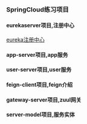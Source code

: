 ### SpringCloud练习项目

#### eurekaserver项目,注册中心
[eureka注册中心](eurekaserver/readme.MD)

#### app-server项目,app服务

#### user-server项目,user服务

#### feign-client项目,feign介绍

#### gateway-server项目,zuul网关

#### server-model项目,服务实体